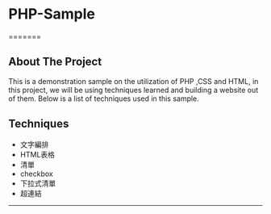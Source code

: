 # PHP-Sample


=======
## About The Project
This is a demonstration sample on the utilization of PHP ,CSS and HTML, in this project, we will be using techniques learned and building a website out of them. 
Below is a list of techniques used in this sample.
## Techniques
* 文字編排
* HTML表格
* 清單
* checkbox
* 下拉式清單
* 超連結
<hr>


